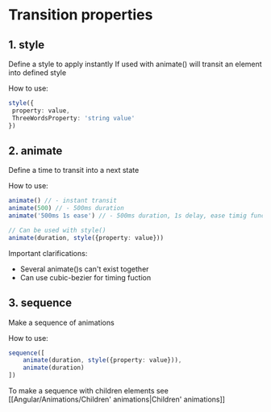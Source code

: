 # Transition properties

## 1. style

Define a style to apply instantly
If used with animate() will transit an element into defined style

How to use:
``` TypeScript
style({
 property: value,
 ThreeWordsProperty: 'string value'
})
```
## 2. animate

Define a time to transit into a next state

How to use:
``` TypeScript
animate() // - instant transit
animate(500) // - 500ms duration
animate('500ms 1s ease') // - 500ms duration, 1s delay, ease timig function

// Can be used with style()
animate(duration, style({property: value}))
```

Important clarifications: 
- Several animate()s can't exist together
- Can use cubic-bezier for timing fuction 
## 3. sequence

Make a sequence of animations

How to use:
``` TypeScript
sequence([
	animate(duration, style({property: value})),
	animate(duration)
])
```
To make a sequence with children elements see [[Angular/Animations/Children' animations|Children' animations]]